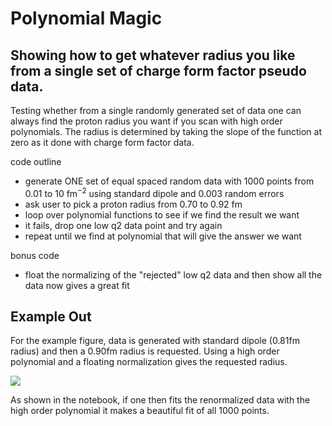 # Polynomial Magic

## Showing how to get whatever radius you like from a single set of charge form factor pseudo data. 

Testing whether from a single randomly generated set of data one can always find the proton radius you want if you scan with
high order polynomials.  The radius is determined by taking the slope of the function at zero as it done with charge form
factor data.

code outline

* generate ONE set of equal spaced random data with 1000 points from 0.01 to 10 fm$^{-2}$ using standard dipole and 0.003 random errors
* ask user to pick a proton radius from 0.70 to 0.92 fm
* loop over polynomial functions to see if we find the result we want
* it fails, drop one low q2 data point and try again
* repeat until we find at polynomial that will give the answer we want

bonus code

* float the normalizing of the "rejected" low q2 data and then show all the data now gives a great fit

## Example Out

For the example figure, data is generated with standard dipole (0.81fm radius) and then a 0.90fm 
radius is requested.   Using a high order polynomial and a floating normalization gives the requested
radius.

<img src="https://github.com/dhiginbotham/PolynomialMagic/blob/master/Figures/PolynomialMagic.png">

As shown in the notebook, if one then fits the renormalized data with the high order polynomial
it makes a beautiful fit of all 1000 points.
